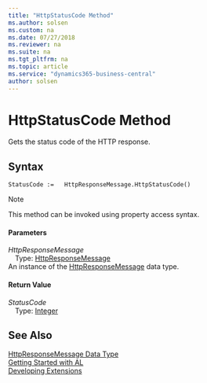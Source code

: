 ```yaml
---
title: "HttpStatusCode Method"
ms.author: solsen
ms.custom: na
ms.date: 07/27/2018
ms.reviewer: na
ms.suite: na
ms.tgt_pltfrm: na
ms.topic: article
ms.service: "dynamics365-business-central"
author: solsen
---
```

[//]: # (START>DO_NOT_EDIT)
[//]: # (IMPORTANT:Do not edit any of the content between here and the END>DO_NOT_EDIT.)
[//]: # (Any modifications should be made in the .resx files in the ModernDev repo.)
# HttpStatusCode Method
Gets the status code of the HTTP response.

## Syntax
```
StatusCode :=   HttpResponseMessage.HttpStatusCode()
```
> [!NOTE]  
> This method can be invoked using property access syntax.  

#### Parameters
*HttpResponseMessage*  
&emsp;Type: [HttpResponseMessage](httpresponsemessage-data-type.md)  
An instance of the [HttpResponseMessage](httpresponsemessage-data-type.md) data type.  

#### Return Value
*StatusCode*  
&emsp;Type: [Integer](integer-data-type.md)  
  


[//]: # (IMPORTANT: END>DO_NOT_EDIT)
## See Also
[HttpResponseMessage Data Type](httpresponsemessage-data-type.md)  
[Getting Started with AL](../devenv-get-started.md)  
[Developing Extensions](../devenv-dev-overview.md)